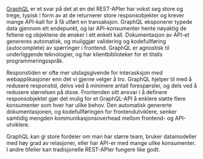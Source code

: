 [GraphQL](http://graphql.org/) er et svar på det at en del REST-APIer har vokst seg store og trege, typisk i form av at de returnerer store responsobjekter og krever mange API-kall for å få utført en transaksjon. GraphQL eksponerer typede data gjennom ett endepunkt, og lar API-konsumenter hente nøyaktig de feltene og objektene de ønsker i ett enkelt kall. Dokumentasjon av API-et genereres automatisk, og muliggjør validering og kodefullføring (autocomplete) av spørringer i frontend. GraphQL er agnostisk til underliggende teknologier, og har klientbiblioteker for et titalls programmeringsspråk.

Responstiden er ofte mer utslagsgivende for interasksjon med webapplikasjoner enn det vi gjerne velger å tro. GraphQL hjelper til med å redusere responstid, delvs ved å minimere antall forespørsler, og dels ved å redusere størrelsen på disse. Frontenden sitt ansvar i å definere responsobjektet gjør det mulig for et GraphQL-API å enklere støtte flere konsumenter som hver har ulike behov. Den automatisk genererte dokumentasjonen, og kodefullføringen for frontendutviklere, senker samtidig mengden kommunikasjonsoverhead mellom frontend- og API-utviklere.

GraphQL kan gi store fordeler om man har større team, bruker datamodeller med høy grad av relasjoner, eller har API-er med mange ulike konsumenter. I andre tifeller kan tradisjonelle REST-APIer fungere like godt.